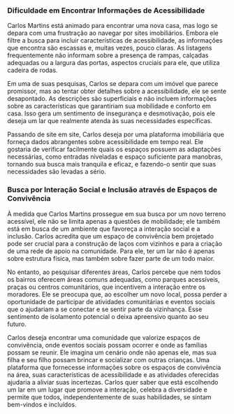 ### Dificuldade em Encontrar Informações de Acessibilidade

Carlos Martins está animado para encontrar uma nova casa, mas logo se depara com uma frustração ao navegar por sites imobiliários. Embora ele filtre a busca para incluir características de acessibilidade, as informações que encontra são escassas e, muitas vezes, pouco claras. As listagens frequentemente não informam sobre a presença de rampas, calçadas adequadas ou a largura das portas, aspectos cruciais para ele, que utiliza cadeira de rodas.

Em uma de suas pesquisas, Carlos se depara com um imóvel que parece promissor, mas ao tentar obter detalhes sobre a acessibilidade, ele se sente desapontado. As descrições são superficiais e não incluem informações sobre as características que garantiriam sua mobilidade e conforto em casa. Isso gera um sentimento de insegurança e desmotivação, pois ele deseja um lar que realmente atenda às suas necessidades específicas.

Passando de site em site, Carlos deseja por uma plataforma imobiliária que forneça dados abrangentes sobre acessibilidade em tempo real. Ele gostaria de verificar facilmente quais os espaços possuem as adaptações necessárias, como entradas niveladas e espaço suficiente para manobras, tornando sua busca mais tranquila e eficaz, e fazendo-o sentir que suas necessidades são levadas a sério.

### Busca por Interação Social e Inclusão através de Espaços de Convivência

À medida que Carlos Martins prossegue em sua busca por um novo terreno acessível, ele não se limita apenas a questões de mobilidade; ele também está em busca de um ambiente que favoreça a interação social e a inclusão. Carlos acredita que um espaço de convivência bem projetado pode ser crucial para a construção de laços com vizinhos e para a criação de uma rede de apoio na comunidade. Para ele, ter um lar não é apenas sobre estrutura física, mas também sobre fazer parte de um todo maior.

No entanto, ao pesquisar diferentes áreas, Carlos percebe que nem todos os bairros oferecem áreas comuns adequadas, como parques acessíveis, praças ou centros comunitários, que incentivem a interação entre os moradores. Ele se preocupa que, ao escolher um novo local, possa perder a oportunidade de participar de atividades comunitárias e eventos sociais que o ajudariam a se conectar e se sentir parte da vizinhança. Esse sentimento de isolamento potencial o deixa apreensivo quanto ao seu futuro.

Carlos deseja encontrar uma comunidade que valorize espaços de convivência, onde eventos sociais possam ocorrer e onde as famílias possam se reunir. Ele imagina um cenário onde não apenas ele, mas sua filha e seu filho possam brincar e socializar com outras crianças. Uma plataforma que fornecesse informações sobre os espaços de convivência na área, suas características de acessibilidade e as atividades oferecidas ajudaria a aliviar suas incertezas. Carlos quer saber que está escolhendo um lar em um lugar que promove a interação, celebra a diversidade e permite que todos, independentemente de suas habilidades, se sintam bem-vindos e incluídos.